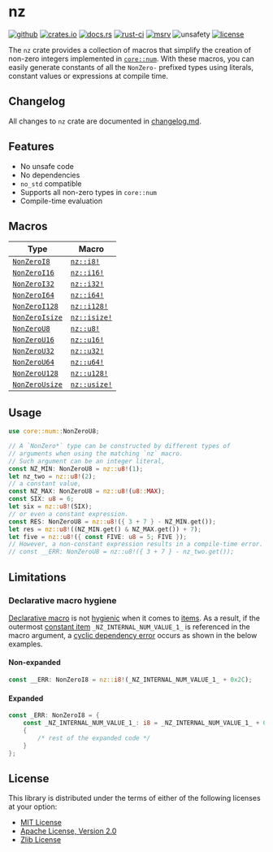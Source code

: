 # nz

[![github]](https://github.com/noelhorvath/nz)
[![crates.io]](https://crates.io/crates/nz)
[![docs.rs]](https://docs.rs/nz)
[![rust-ci]](https://github.com/noelhorvath/nz/actions/workflows/rust.yml)
[![msrv]](https://releases.rs/docs/1.56.0/)
![unsafety]
[![license]](#license)

[github]: https://img.shields.io/badge/github-8da0cb?style=for-the-badge&logo=github
[crates.io]: https://img.shields.io/crates/v/nz?style=for-the-badge&logo=rust
[docs.rs]: https://img.shields.io/docsrs/nz/latest?style=for-the-badge&logo=docs.rs
[rust-ci]: https://img.shields.io/github/actions/workflow/status/noelhorvath/nz/rust.yml?style=for-the-badge&logo=github
[msrv]: https://img.shields.io/badge/MSRV-1.56.0-F21D1D?style=for-the-badge&logo=rust
[unsafety]: https://img.shields.io/badge/unsafe-forbidden-brightgreen?style=for-the-badge&logo=rust
[license]: https://img.shields.io/badge/License-MIT_OR_Zlib_OR_APACHE_2.0-blue?style=for-the-badge

The `nz` crate provides a collection of macros that simplify the creation
of non-zero integers implemented in [`core::num`]. With these macros, you can easily generate constants of all the `NonZero-` prefixed types using literals, constant values or expressions at compile time.

[`core::num`]: https://doc.rust-lang.org/core/num/index.html

## Changelog

All changes to `nz` crate are documented in [changelog.md](changelog.md).

## Features

* No unsafe code
* No dependencies
* `no_std` compatible
* Supports all non-zero types in `core::num`
* Compile-time evaluation

## Macros

| Type | Macro |
|------|-------|
| [`NonZeroI8`](https://doc.rust-lang.org/1.56.0/core/num/struct.NonZeroI8.html) | [`nz::i8!`](https://docs.rs/nz/latest/nz/macro.i8.html) |
| [`NonZeroI16`](https://doc.rust-lang.org/1.56.0/core/num/struct.NonZeroI16.html) | [`nz::i16!`](https://docs.rs/nz/latest/nz/macro.i16.html) |
| [`NonZeroI32`](https://doc.rust-lang.org/1.56.0/core/num/struct.NonZeroI32.html) | [`nz::i32!`](https://docs.rs/nz/latest/nz/macro.i32.html) |
| [`NonZeroI64`](https://doc.rust-lang.org/1.56.0/core/num/struct.NonZeroI64.html) | [`nz::i64!`](https://docs.rs/nz/latest/nz/macro.i64.html) |
| [`NonZeroI128`](https://doc.rust-lang.org/1.56.0/core/num/struct.NonZeroI128.html) | [`nz::i128!`](https://docs.rs/nz/latest/nz/macro.i128.html) |
| [`NonZeroIsize`](https://doc.rust-lang.org/1.56.0/core/num/struct.NonZeroIsize.html) | [`nz::isize!`](https://docs.rs/nz/latest/nz/macro.isize.html) |
| [`NonZeroU8`](https://doc.rust-lang.org/1.56.0/core/num/struct.NonZeroU8.html) | [`nz::u8!`](https://docs.rs/nz/latest/nz/macro.u8.html) |
| [`NonZeroU16`](https://doc.rust-lang.org/1.56.0/core/num/struct.NonZeroU16.html) | [`nz::u16!`](https://docs.rs/nz/latest/nz/macro.u16.html) |
| [`NonZeroU32`](https://doc.rust-lang.org/1.56.0/core/num/struct.NonZeroU32.html) | [`nz::u32!`](https://docs.rs/nz/latest/nz/macro.u32.html) |
| [`NonZeroU64`](https://doc.rust-lang.org/1.56.0/core/num/struct.NonZeroU64.html) | [`nz::u64!`](https://docs.rs/nz/latest/nz/macro.u64.html) |
| [`NonZeroU128`](https://doc.rust-lang.org/1.56.0/core/num/struct.NonZeroU128.html) | [`nz::u128!`](https://docs.rs/nz/latest/nz/macro.u128.html) |
| [`NonZeroUsize`](https://doc.rust-lang.org/1.56.0/core/num/struct.NonZeroUsize.html) | [`nz::usize!`](https://docs.rs/nz/latest/nz/macro.usize.html) |

## Usage

```rust
use core::num::NonZeroU8;

// A `NonZero*` type can be constructed by different types of
// arguments when using the matching `nz` macro.
// Such argument can be an integer literal,
const NZ_MIN: NonZeroU8 = nz::u8!(1);
let nz_two = nz::u8!(2);
// a constant value,
const NZ_MAX: NonZeroU8 = nz::u8!(u8::MAX);
const SIX: u8 = 6;
let six = nz::u8!(SIX);
// or even a constant expression.
const RES: NonZeroU8 = nz::u8!({ 3 + 7 } - NZ_MIN.get());
let res = nz::u8!((NZ_MIN.get() & NZ_MAX.get()) + 7);
let five = nz::u8!({ const FIVE: u8 = 5; FIVE });
// However, a non-constant expression results in a compile-time error.
// const __ERR: NonZeroU8 = nz::u8!({ 3 + 7 } - nz_two.get());
```
## Limitations

### Declarative macro hygiene

[Declarative macro] is not [hygienic] when it comes to [items].
As a result, if the outermost [constant item] `_NZ_INTERNAL_NUM_VALUE_1_`
is referenced in the macro argument, a [cyclic dependency error] occurs as
shown in the below examples.

#### Non-expanded

```rust
const __ERR: NonZeroI8 = nz::i8!(_NZ_INTERNAL_NUM_VALUE_1_ + 0x2C);
```
#### Expanded

```rust
const _ERR: NonZeroI8 = {
    const _NZ_INTERNAL_NUM_VALUE_1_: i8 = _NZ_INTERNAL_NUM_VALUE_1_ + 0x2C;
    {
        /* rest of the expanded code */
    }
};
```

[Declarative macro]: https://doc.rust-lang.org/reference/macros-by-example.html
[items]: https://doc.rust-lang.org/reference/items.html
[hygienic]: https://danielkeep.github.io/tlborm/book/mbe-min-hygiene.html
[constant item]: https://doc.rust-lang.org/reference/items/constant-items.html
[cyclic dependency error]: https://doc.rust-lang.org/error_codes/E0391.html

## License

This library is distributed under the terms of either of the following licenses at your option:

- [MIT License](http://opensource.org/licenses/MIT)
- [Apache License, Version 2.0](http://www.apache.org/licenses/LICENSE-2.0)
- [Zlib License](https://www.zlib.net/zlib_license.html)
